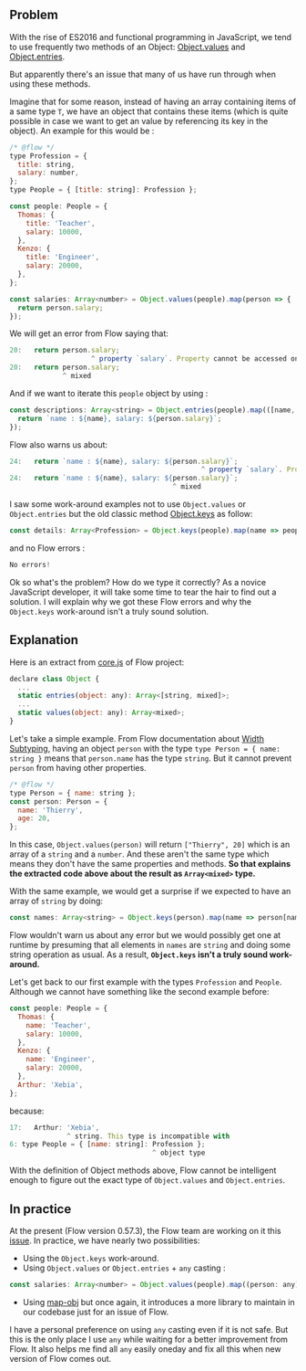 ## Problem

With the rise of ES2016 and functional programming in JavaScript, we tend to use frequently two methods of an Object: [Object.values](https://developer.mozilla.org/en-US/docs/Web/JavaScript/Reference/Global_Objects/Object/values) and [Object.entries](https://developer.mozilla.org/en-US/docs/Web/JavaScript/Reference/Objets_globaux/Object/entries).

But apparently there's an issue that many of us have run through when using these methods.

Imagine that for some reason, instead of having an array containing items of a same type `T`, we have an object that contains these items (which is quite possible in case we want to get an value by referencing its key in the object). An example for this would be :

```js
/* @flow */
type Profession = {
  title: string,
  salary: number,
};
type People = { [title: string]: Profession };

const people: People = {
  Thomas: {
    title: 'Teacher',
    salary: 10000,
  },
  Kenzo: {
    title: 'Engineer',
    salary: 20000,
  },
};

const salaries: Array<number> = Object.values(people).map(person => {
  return person.salary;
});
```

We will get an error from Flow saying that:

```js
20:   return person.salary;
                    ^ property `salary`. Property cannot be accessed on
20:   return person.salary;
             ^ mixed
```

And if we want to iterate this `people` object by using :

```js
const descriptions: Array<string> = Object.entries(people).map(([name, person]) => {
  return `name : ${name}, salary: ${person.salary}`;
});
```

Flow also warns us about:

```js
24:   return `name : ${name}, salary: ${person.salary}`;
                                               ^ property `salary`. Property cannot be accessed on
24:   return `name : ${name}, salary: ${person.salary}`;
                                        ^ mixed
```

I saw some work-around examples not to use `Object.values` or `Object.entries` but the old classic method [Object.keys](https://developer.mozilla.org/en-US/docs/Web/JavaScript/Reference/Global_Objects/Object/keys) as follow:

```js
const details: Array<Profession> = Object.keys(people).map(name => people[name]);
```

and no Flow errors :

```js
No errors!
```

Ok so what's the problem? How do we type it correctly? As a novice JavaScript developer, it will take some time to tear the hair to find out a solution. I will explain why we got these Flow errors and why the `Object.keys` work-around isn't a truly sound solution. 

## Explanation

Here is an extract from [core.js](https://github.com/facebook/flow/blob/master/lib/core.js) of Flow project:

```js
declare class Object {
  ...
  static entries(object: any): Array<[string, mixed]>;
  ...
  static values(object: any): Array<mixed>;
}
```

Let's take a simple example. From Flow documentation about [Width Subtyping](https://flow.org/en/docs/lang/width-subtyping/), having an object `person` with the type `type Person = { name: string }` means that `person.name` has the type `string`. But it cannot prevent `person` from having other properties.

```js
/* @flow */
type Person = { name: string };
const person: Person = {
  name: 'Thierry',
  age: 20,
};
```

In this case, `Object.values(person)` will return `["Thierry", 20]` which is an array of a `string` and a `number`. And these aren't the same type which means they don't have the same properties and methods. **So that explains the extracted code above about the result as `Array<mixed>` type.**

With the same example, we would get a surprise if we expected to have an array of `string` by doing:

```js
const names: Array<string> = Object.keys(person).map(name => person[name]);
```

Flow wouldn't warn us about any error but we would possibly get one at runtime by presuming that all elements in `names` are `string` and doing some string operation as usual. As a result, **`Object.keys` isn't a truly sound work-around.**

Let's get back to our first example with the types `Profession` and `People`. Although we cannot have something like the second example before:

```js
const people: People = {
  Thomas: {
    name: 'Teacher',
    salary: 10000,
  },
  Kenzo: {
    name: 'Engineer',
    salary: 20000,
  },
  Arthur: 'Xebia',
};
```
because:

```js
17:   Arthur: 'Xebia',
              ^ string. This type is incompatible with
6: type People = { [name: string]: Profession };
                                   ^ object type
```

With the definition of Object methods above, Flow cannot be intelligent enough to figure out the exact type of `Object.values` and `Object.entries`.

## In practice

At the present (Flow version 0.57.3), the Flow team are working on it this [issue](https://github.com/facebook/flow/issues/2174#issuecomment-270214242). In practice, we have nearly two possibilities:

- Using the `Object.keys` work-around.
- Using `Object.values` or `Object.entries` + `any` casting :

```js
const salaries: Array<number> = Object.values(people).map((person: any) => person.salary);
```
- Using [map-obj](https://www.npmjs.com/package/map-obj) but once again, it introduces a more library to maintain in our codebase just for an issue of Flow.

I have a personal preference on using `any` casting even if it is not safe. But this is the only place I use `any` while waiting for a better improvement from Flow. It also helps me find all `any` easily oneday and fix all this when new version of Flow comes out.
